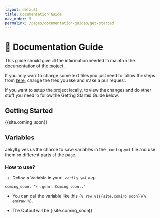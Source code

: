 ```yaml
---
layout: default
title: Documentation Guide
nav_order: 5
permalink: /pages/documentation-guides/get-started
---
```


# :book: Documentation Guide

This guide should give all the information needed to maintain the documentation of the project.


If you only want to change some text files you just need to follow the steps from [here](/pages/development-guides/contribution), change the files you like and make a pull request.

If you want to setup the project locally, to view the changes and do other stuff you need to follow the Getting Started Guide below.


## **Getting Started**
{{site.coming_soon}}

## **Variables**
Jekyll gives us the chance to save variables in the `_config.yml` file and use them on different parts of the page.

### **How to use?**
- Define a Variable in your `_config.yml`
e.g.:
```
coming_soon: "> :gear: Coming soon.."
```

- You can call the variable like this `{% raw %}{{site.coming_soon}}{% endraw %}`.

- The Output will be {{site.coming_soon}}